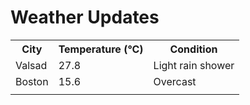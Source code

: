 # Weather Updates

<!-- WEATHER-UPDATE-START -->
<table><tr><th>City</th><th>Temperature (°C)</th><th>Condition</th></tr><tr><td>Valsad</td><td>27.8</td><td>Light rain shower</td></tr><tr><td>Boston</td><td>15.6</td><td>Overcast</td></tr><tr><td></td><td></td><td></td></tr></table>
<!-- WEATHER-UPDATE-END -->
